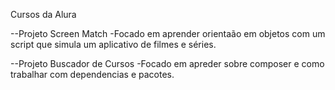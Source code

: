 Cursos da Alura

--Projeto Screen Match
  -Focado em aprender orientaão em objetos com um script que simula um aplicativo de filmes e séries.

--Projeto Buscador de Cursos
  -Focado em apreder sobre composer e como trabalhar com dependencias e pacotes.
